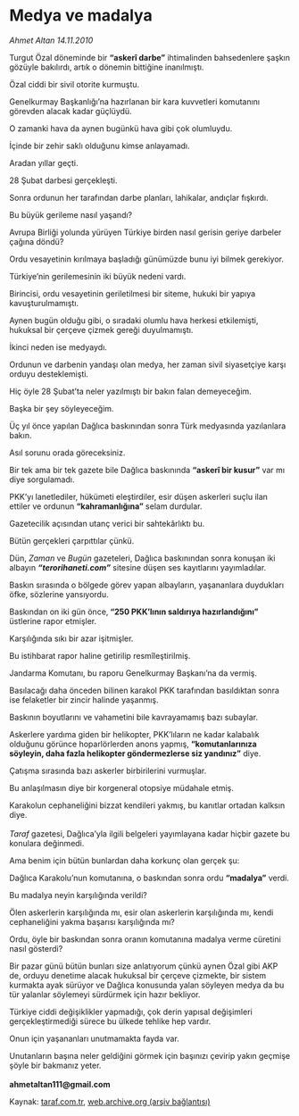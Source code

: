 # Medya ve madalya

*Ahmet Altan 14.11.2010*

<div class="yazi"><p>Turgut Özal döneminde bir <b>“askerî darbe”</b> ihtimalinden bahsedenlere şaşkın gözüyle bakılırdı, artık o dönemin bittiğine inanılmıştı.</p>
<p>Özal ciddi bir sivil otorite kurmuştu.</p>
<p>Genelkurmay Başkanlığı’na hazırlanan bir kara kuvvetleri komutanını görevden alacak kadar güçlüydü.</p>
<p>O zamanki hava da aynen bugünkü hava gibi çok olumluydu.</p>
<p>İçinde bir zehir saklı olduğunu kimse anlayamadı.</p>
<p>Aradan yıllar geçti.</p>
<p>28 Şubat darbesi gerçekleşti.</p>
<p>Sonra ordunun her tarafından darbe planları, lahikalar, andıçlar fışkırdı.</p>
<p>Bu büyük gerileme nasıl yaşandı?</p>
<p>Avrupa Birliği yolunda yürüyen Türkiye birden nasıl gerisin geriye darbeler çağına döndü?</p>
<p>Ordu vesayetinin kırılmaya başladığı günümüzde bunu iyi bilmek gerekiyor.</p>
<p>Türkiye’nin gerilemesinin iki büyük nedeni vardı.</p>
<p>Birincisi, ordu vesayetinin geriletilmesi bir siteme, hukuki bir yapıya kavuşturulmamıştı.</p>
<p>Aynen bugün olduğu gibi, o sıradaki olumlu hava herkesi etkilemişti, hukuksal bir çerçeve çizmek gereği duyulmamıştı.</p>
<p>İkinci neden ise medyaydı.</p>
<p>Ordunun ve darbenin yandaşı olan medya, her zaman sivil siyasetçiye karşı orduyu desteklemişti.</p>
<p>Hiç öyle 28 Şubat’ta neler yazılmıştı bir bakın falan demeyeceğim.</p>
<p>Başka bir şey söyleyeceğim.</p>
<p>Üç yıl önce yapılan Dağlıca baskınından sonra Türk medyasında yazılanlara bakın.</p>
<p>Asıl sorunu orada göreceksiniz.</p>
<p>Bir tek ama bir tek gazete bile Dağlıca baskınında <b>“askerî bir kusur”</b> var mı diye sorgulamadı.</p>
<p>PKK’yı lanetlediler, hükümeti eleştirdiler, esir düşen askerleri suçlu ilan ettiler ve ordunun <b>“kahramanlığına”</b> selam durdular.</p>
<p>Gazetecilik açısından utanç verici bir sahtekârlıktı bu.</p>
<p>Bütün gerçekleri çarpıttılar çünkü.</p>
<p>Dün, <i>Zaman</i> ve <i>Bugün</i> gazeteleri, Dağlıca baskınından sonra konuşan iki albayın <b><i>“terorihaneti.com”</i></b> sitesine düşen ses kayıtlarını yayımladılar.</p>
<p>Baskın sırasında o bölgede görev yapan albayların, yaşananlara duydukları öfke, sözlerine yansıyordu.</p>
<p>Baskından on iki gün önce,<b> “250 PKK’lının saldırıya hazırlandığını”</b> üstlerine rapor etmişler.</p>
<p>Karşılığında sıkı bir azar işitmişler.</p>
<p>Bu istihbarat rapor haline getirilip resmîleştirilmiş.</p>
<p>Jandarma Komutanı, bu raporu Genelkurmay Başkanı’na da vermiş.</p>
<p>Basılacağı daha önceden bilinen karakol PKK tarafından basıldıktan sonra ise felaketler bir zincir halinde yaşanmış.</p>
<p>Baskının boyutlarını ve vahametini bile kavrayamamış bazı subaylar.</p>
<p>Askerlere yardıma giden bir helikopter, PKK’lıların ne kadar kalabalık olduğunu görünce hoparlörlerden anons yapmış, <b>“komutanlarınıza söyleyin, daha fazla helikopter göndermezlerse siz yandınız”</b> diye.</p>
<p>Çatışma sırasında bazı askerler birbirilerini vurmuşlar.</p>
<p>Bu anlaşılmasın diye bir korgeneral otopsiye müdahale etmiş.</p>
<p>Karakolun cephaneliğini bizzat kendileri yakmış, bu kanıtlar ortadan kalksın diye.<br/><br/><i>Taraf</i> gazetesi, Dağlıca’yla ilgili belgeleri yayımlayana kadar hiçbir gazete bu konulara değinmedi.</p>
<p>Ama benim için bütün bunlardan daha korkunç olan gerçek şu:</p>
<p>Dağlıca Karakolu’nun komutanına, o baskından sonra ordu <b>“madalya”</b> verdi.</p>
<p>Bu madalya neyin karşılığında verildi?</p>
<p>Ölen askerlerin karşılığında mı, esir olan askerlerin karşılığında mı, kendi cephaneliğini yakma başarısı karşılığında mı?</p>
<p>Ordu, öyle bir baskından sonra oranın komutanına madalya verme cüretini nasıl gösterdi?</p>
<p>Bir pazar günü bütün bunları size anlatıyorum çünkü aynen Özal gibi AKP de, orduyu denetime alacak hukuksal bir çerçeve çizmekte, bir sistem kurmakta ayak sürüyor ve Dağlıca konusunda yalan söyleyen medya da bu tür yalanlar söylemeyi sürdürmek için hazır bekliyor.</p>
<p>Türkiye ciddi değişiklikler yapmadığı, çok derin yapısal değişimleri gerçekleştirmediği sürece bu ülkede tehlike hep vardır.</p>
<p>Onun için yaşananları unutmamakta fayda var.</p>
<p>Unutanların başına neler geldiğini görmek için başınızı çevirip yakın geçmişe şöyle bir bakmanız yeter.<br/><br/><b>ahmetaltan111@gmail.com </b></p></div>

Kaynak: [taraf.com.tr](http://www.taraf.com.tr:80/ahmet-altan/makale-medya-ve-madalya.htm), [web.archive.org (arşiv bağlantısı)](http://web.archive.org/web/20101116124931/http://www.taraf.com.tr:80/ahmet-altan/makale-medya-ve-madalya.htm)
